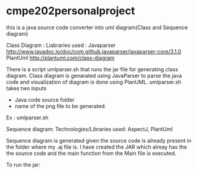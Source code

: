 # cmpe202personalproject
this is a java source code converter into uml diagram(Class and Sequence diagram)

Class Diagram : 
Liabraries used : Javaparser http://www.javadoc.io/doc/com.github.javaparser/javaparser-core/3.1.0
                  PlantUml http://plantuml.com/class-diagram

There is a script umlparser.sh that runs the jar file for generating class diagram. Class diagram is genarated using JavaParser to parse the java code and visualization of diagram is done using PlanUML. umlparser.sh takes two inputs 
- Java code source folder
- name of the png file to be generated.

Ex : umlparser.sh <path to source folder> <name of image file to be generated>



Sequence diagram:
Technologies/Libraries used: AspectJ, PlantUml

Sequence diagram is generated given the source code is already present in the folder where my .aj file is. I have created the JAR which alreay has the the source code and the main function from the Main file is executed.

To run the jar:

